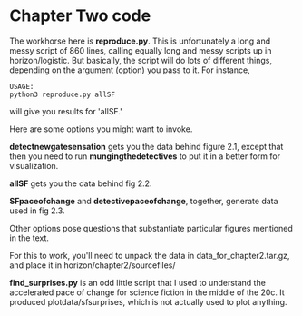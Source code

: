 Chapter Two code
================

The workhorse here is **reproduce.py**. This is unfortunately a long and messy script of 860 lines, calling equally long and messy scripts up in horizon/logistic. But basically, the script will do lots of different things, depending on the argument (option) you pass to it. For instance,

    USAGE:
    python3 reproduce.py allSF

will give you results for 'allSF.'

Here are some options you might want to invoke.

**detectnewgatesensation** gets you the data behind figure 2.1, except that then you need to run **mungingthedetectives** to put it in a better form for visualization.

**allSF** gets you the data behind fig 2.2.

**SFpaceofchange** and **detectivepaceofchange**, together, generate data used in fig 2.3.

Other options pose questions that substantiate particular figures mentioned in the text.

For this to work, you'll need to unpack the data in
data_for_chapter2.tar.gz, and place it in
horizon/chapter2/sourcefiles/

**find_surprises.py** is an odd little script that I used to understand the accelerated pace of change for science fiction in the middle of the 20c. It produced plotdata/sfsurprises, which is not actually used to plot anything.
